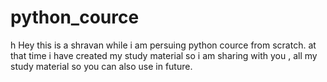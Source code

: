 # python_cource
h
Hey this is a shravan while i am persuing python cource from scratch.
at that time i have created my study material so i am sharing with you ,
all my study material so you can also use  in future.
